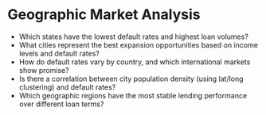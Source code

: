 # Geographic Market Analysis

- Which states have the lowest default rates and highest loan volumes?
- What cities represent the best expansion opportunities based on income levels and default rates?
- How do default rates vary by country, and which international markets show promise?
- Is there a correlation between city population density (using lat/long clustering) and default rates?
- Which geographic regions have the most stable lending performance over different loan terms?


